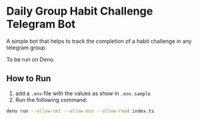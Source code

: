# Daily Group Habit Challenge Telegram Bot

A simple bot that helps to track the completion of a habit challenge in any telegram group.

To be run on Deno.

## How to Run

1. add a `.env` file with the values as show in `.env.sample`
2. Run the following command:

```bash
deno run --allow-net --allow-env --allow-read index.ts
```